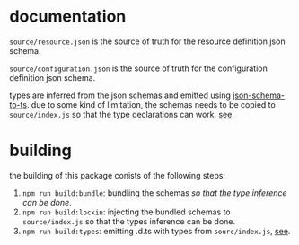 # documentation

`source/resource.json` is the source of truth for the resource definition json schema.

`source/configuration.json` is the source of truth for the configuration definition json schema.

types are inferred from the json schemas and emitted using [json-schema-to-ts](https://www.npmjs.com/package/json-schema-to-ts). due to some kind of limitation, the schemas needs to be copied to `source/index.js` so that the type declarations can work, [see](https://github.com/ThomasAribart/json-schema-to-ts/blob/HEAD/documentation/FAQs/does-json-schema-to-ts-work-on-json-file-schemas.md).

# building

the building of this package conists of the following steps:

1. `npm run build:bundle`: bundling the schemas *so that the type inference can be done*.
2. `npm run build:lockin`: injecting the bundled schemas to `source/index.js` so that the types inference can be done.
3. `npm run build:types`: emitting .d.ts with types from `sourc/index.js`, [see](https://www.typescriptlang.org/docs/handbook/declaration-files/dts-from-js.html).
